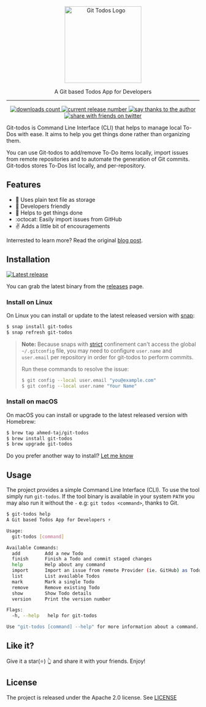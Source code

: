 <div align="center">
  <img src="./docs/logo.png" width="200" alt="Git Todos Logo"/>
  <p>A Git based Todos App for Developers</p>

  <hr>

  <a href="https://github.com/ahmed-taj/git-todos/releases">
    <img src="https://img.shields.io/github/downloads/ahmed-taj/git-todos/latest/total.svg?style=flat-square" alt="downloads count"/>
  </a>

  <a href="https://github.com/ahmed-taj/git-todos/releases">
    <img src="https://img.shields.io/github/release/ahmed-taj/git-todos.svg?style=flat-square" alt="current release number"/>
  </a>

  <a href="https://saythanks.io/to/ahmed-taj">
    <img src="https://img.shields.io/badge/Say%20Thanks-💖-CA1F7B.svg?style=flat-square" alt="say thanks to the author"/>
  </a>

  <a href="http://twitter.com/home?status=Check out this cool project by @ah_tajelsir https://git.io/todos">
    <img src="https://img.shields.io/badge/Share-with%20friends-blue.svg?logo=twitter&style=flat-square" alt="share with friends on twitter"/>
  </a>
</div>

Git-todos is Command Line Interface (CLI) that helps to manage local To-Dos
with ease. It aims to help you get things done rather than organizing them.

You can use Git-todos to add/remove To-Do items locally, import issues from
remote repositories and to automate the generation of Git commits. Git-todos
stores To-Dos list locally, and per-repository.

## Features

* :book: Uses plain text file as storage
* :raised_hands: Developers friendly
* :rocket: Helps to get things done
* :octocat: Easily import issues from GitHub
* :v: Adds a little bit of encouragements

Interrested to learn more? Read the original [blog post](https://medium.com/ahmed-t-ali/local-to-dos-for-developers-d871682a069).

## Installation

[![Latest release](https://img.shields.io/github/release/ahmed-taj/git-todos.svg?style=flat-square)](https://github.com/ahmed-taj/git-todos/releases)

You can grab the latest binary from the [releases](https://github.com/ahmed-taj/git-todos/releases) page.

### Install on Linux

On Linux you can install or update to the latest released version with [snap](https://snapcraft.io/):

```bash
$ snap install git-todos
$ snap refresh git-todos
```

> **Note:** Because snaps with [strict](https://docs.snapcraft.io/reference/confinement) confinement can't access the global `~/.gitconfig` file, you may need to configure `user.name` and `user.email` per repository in order for git-todos to perform commits.
>
> Run these commands to resolve the issue:
>
> ```bash
> $ git config --local user.email "you@example.com"
> $ git config --local user.name "Your Name"
> ```

### Install on macOS

On macOS you can install or upgrade to the latest released version with Homebrew:

```bash
$ brew tap ahmed-taj/git-todos
$ brew install git-todos
$ brew upgrade git-todos
```

Do you prefer another way to install? [Let me know](https://github.com/ahmed-taj/git-todos/issues/new)

## Usage

The project provides a simple Command Line Interface (CLI). To use the tool simply
run `git-todos`. If the tool binary is available in your system `PATH` you may
also run it without the `-` e.g: `git todos <command>`, thanks to Git.

```bash
$ git-todos help
A Git based Todos App for Developers ⚡

Usage:
  git-todos [command]

Available Commands:
  add         Add a new Todo
  finish      Finish a Todo and commit staged changes
  help        Help about any command
  import      Import an issue from remote Provider (ie. GitHub) as Todo
  list        List available Todos
  mark        Mark a single Todo
  remove      Remove existing Todo
  show        Show Todo details
  version     Print the version number

Flags:
  -h, --help   help for git-todos

Use "git-todos [command] --help" for more information about a command.
```

## Like it?

Give it a star(:star:) :point_up_2: and share it with your friends. Enjoy!

## License

The project is released under the Apache 2.0 license. See [LICENSE](./LICENSE)
